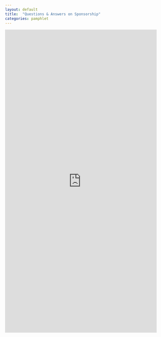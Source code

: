 ```yaml
---
layout: default
title:  "Questions & Answers on Sponsorship"
categories: pamphlet
---
```

<embed src="https://drive.google.com/viewerng/
viewer?embedded=true&url=https://www.aa.org/assets/en_US/p-15_Q%26AonSpon.pdf#page=3" width="500" height="1000">
